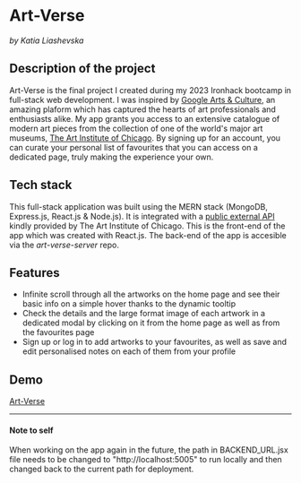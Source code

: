 # Art-Verse

_by Katia Liashevska_

## Description of the project

Art-Verse is the final project I created during my 2023 Ironhack bootcamp in full-stack web development. I was inspired by [Google Arts & Culture](https://artsandculture.google.com/), an amazing plaform which has captured the hearts of art professionals and enthusiasts alike.
My app grants you access to an extensive catalogue of modern art pieces from the collection of one of the world's major art museums, [The Art Institute of Chicago](https://www.artic.edu/). By signing up for an account, you can curate your personal list of favourites that you can access on a dedicated page, truly making the experience your own.

## Tech stack

This full-stack application was built using the MERN stack (MongoDB, Express.js, React.js & Node.js).
It is integrated with a [public external API](https://api.artic.edu/docs/) kindly provided by The Art Institute of Chicago.
This is the front-end of the app which was created with React.js.
The back-end of the app is accesible via the _art-verse-server_ repo.

## Features

-   Infinite scroll through all the artworks on the home page and see their basic info on a simple hover thanks to the dynamic tooltip
-   Check the details and the large format image of each artwork in a dedicated modal by clicking on it from the home page as well as from the favourites page
-   Sign up or log in to add artworks to your favourites, as well as save and edit personalised notes on each of them from your profile

## Demo

[Art-Verse](https://art-verse.netlify.app/ "Art-Verse")

<hr>

#### Note to self

When working on the app again in the future, the path in BACKEND_URL.jsx file needs to be changed to "http://localhost:5005" to run locally and then changed back to the current path for deployment.
